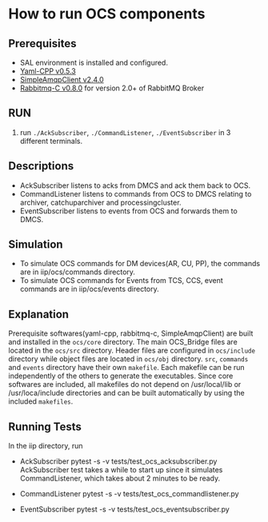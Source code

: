 # How to run OCS components

## Prerequisites
* SAL environment is installed and configured.  
* [Yaml-CPP v0.5.3](https://github.com/jbeder/yaml-cpp)
* [SimpleAmqpClient v2.4.0](https://github.com/alanxz/SimpleAmqpClient) 
* [Rabbitmq-C v0.8.0](https://github.com/alanxz/rabbitmq-c) for version 2.0+ of RabbitMQ Broker 

## RUN
1. run `./AckSubscriber`, `./CommandListener`, `./EventSubscriber` in 3 different terminals. 

## Descriptions
* AckSubscriber listens to acks from DMCS and ack them back to OCS. 
* CommandListener listens to commands from OCS to DMCS relating to archiver, catchuparchiver and processingcluster. 
* EventSubscriber listens to events from OCS and forwards them to DMCS. 

## Simulation
* To simulate OCS commands for DM devices(AR, CU, PP), the commands are in iip/ocs/commands directory. 
* To simulate OCS commands for Events from TCS, CCS, event commands are in iip/ocs/events directory. 

## Explanation 
Prerequisite softwares(yaml-cpp, rabbitmq-c, SimpleAmqpClient) are built and installed in the `ocs/core` directory. 
The main OCS_Bridge files are located in the `ocs/src` directory. Header files are configured in `ocs/include` directory 
while object files are located in `ocs/obj` directory. `src`, `commands` and `events` directory have their own `makefile`. 
Each makefile can be run independently of the others to generate the executables. Since core softwares are included, all 
makefiles do not depend on /usr/local/lib or /usr/loca/include directories and can be built automatically by using 
the included `makefiles`.

## Running Tests 
In the iip directory, run 

* AckSubscriber
pytest -s -v tests/test_ocs_acksubscriber.py
AckSubscriber test takes a while to start up since it simulates CommandListener, which takes about 2 minutes to be ready. 

* CommandListener 
pytest -s -v tests/test_ocs_commandlistener.py 

* EventSubscriber
pytest -s -v tests/test_ocs_eventsubscriber.py
